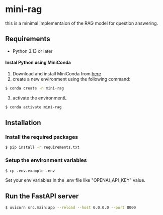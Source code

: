 # mini-rag

this is a minimal implementaion of the RAG model for question answering.

## Requirements

- Python 3.13 or later

#### Instal Python using MiniConda

1. Download and install MiniConda from [here](https://www.anaconda.com/docs/getting-started/miniconda/install)
2. create a new environment using the following command:

```bash
$ conda create -n mini-rag
```

3. activate the environmentL

```bash
$ conda activate mini-rag
```

## Installation

### Install the required packages

```bash
$ pip install -r requirements.txt
```

### Setup the environment variables

```bash
$ cp .env.example .env
```

Set your env variables in the .env file like "OPENAI_API_KEY" value.

## Run the FastAPI server

```bash
$ uvicorn src.main:app --reload --host 0.0.0.0 --port 8000
```
